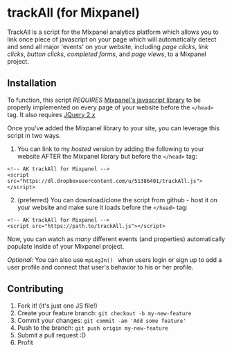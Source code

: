 # trackAll (for Mixpanel)

TrackAll is a script for the Mixpanel analytics platform which allows you to link once piece of javascript on your page which will automatically detect and send all major 'events' on your website, including *page clicks*, *link clicks*, *button clicks*, *completed forms*, and *page views*, to a Mixpanel project.

## Installation

To function, this script *REQUIRES* [Mixpanel's javascript library](https://mixpanel.com/help/reference/javascript) to be properly implemented on every page of your website before the `</head>` tag. It also requires [JQuery 2.x](https://code.jquery.com/)

Once you've added the Mixpanel library to your site, you can leverage this script in two ways. 

1) You can link to my *hosted* version by adding the following to your website AFTER the Mixpanel library but before the `</head>` tag:
```
<!-- AK trackAll for Mixpanel -->
<script src="https://dl.dropboxusercontent.com/u/51386401/trackAll.js"></script>
```


2) (preferred) You can download/clone the script from github - host it on your website and make sure it loads before the `</head>` tag:
```
<!-- AK trackAll for Mixpanel -->
<script src="https://path.to/trackAll.js"></script>
```
Now, you can watch as _many_ different events (and properties) automatically populate inside of your Mixpanel project.

_Optional_: You can also use ```mpLogIn() ``` when users login or sign up to add a user profile and connect that user's behavior to his or her profile.


## Contributing

1. Fork it! (it's just one JS file!)
2. Create your feature branch: `git checkout -b my-new-feature`
3. Commit your changes: `git commit -am 'Add some feature'`
4. Push to the branch: `git push origin my-new-feature`
5. Submit a pull request :D
6. Profit 

